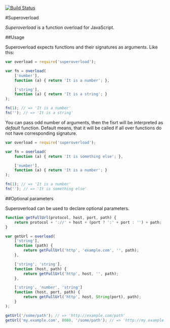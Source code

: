 [![Build Status](https://travis-ci.org/verkholantsev/superoverload.svg?branch=master)](https://travis-ci.org/verkholantsev/superoverload)

#Superoverload

_Superoverload_ is a function overload for JavaScript.

##Usage

Superoverload expects functions and their signatures as arguments. Like this:

```javascript
var overload = require('superoverload');

var fn = overload(
    ['number'],
    function (a) { return 'It is a number'; },

    ['string'],
    function (a) { return 'It is a string'; }
);

fn(1); // => 'It is a number'
fn(''); // => 'It is a string'
```

You can pass odd number of arguments, then the fisrt will be interpreted as _default_ function. Default means, that it will be called if all over functions do not have corresponding signature.

```javascript
var overload = require('superoverload');

var fn = overload(
    function (a) { return 'It is something else'; },

    ['number'],
    function (a) { return 'It is a number'; }
);

fn(1); // => 'It is a number'
fn(''); // => 'It is something else'
```

##Optional parameters

Superoverload can be used to declare optional parameters.

```javascript
function getFullUrl(protocol, host, port, path) {
    return protocol + '://' + host + (port ? ':' + port : '') + path;
}

var getUrl = overload(
    ['string'],
    function (path) {
        return getFullUrl('http', 'example.com', '', path);
    },

    ['string', 'string'],
    function (host, path) {
        return getFullUrl('http', host, '', path);
    },

    ['string', 'number', 'string']
    function (host, port, path) {
        return getFullUrl('http', host, String(port), path);
    }
);

getUrl('/some/path'); // => 'http://example.com/path'
getUrl('my.example.com', 8080, '/some/path'); // => 'http://my.example.com:8080/somepath'

```

